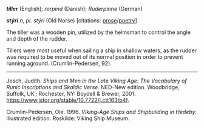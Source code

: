   
**_tiller_** (English); _rorpind_ (Danish); _Ruderpinne_ (German)

_**stýri** n, pl. stýri_ (Old Norse) [citations: [prose](https://onp.ku.dk/onp/onp.php?o76543)/[poetry](https://lexiconpoeticum.org/m.php?p=lemma&i=80522)]  

  The tiller was a wooden pin, utilized by the helmsman to control the angle and depth of the rudder. 

<div align="center">
  


</div>

  Tillers were most useful when sailing a ship in shallow waters, as the rudder was required to be moved out of its normal position in order to prevent running aground.  (Crumlin-Pedersen, 92).   

---

  Jesch, Judith. _Ships and Men in the Late Viking Age: The Vocabulary of Runic Inscriptions and Skaldic Verse._ NED-New edition. Woodbridge, Suffolk, UK ; Rochester, NY: 
Boydell & Brewer, 2001. https://www.jstor.org/stable/10.7722/j.ctt163tb4f.


  Crumlin-Pedersen, Ole. 1996. _Viking-Age Ships and Shipbuilding in Hedeby._ Illustrated edition. Roskilde: Viking Ship Museum.


